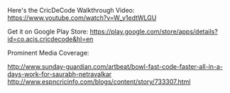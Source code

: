 Here's the CricDeCode Walkthrough Video:
https://www.youtube.com/watch?v=W_y1edtWLGU

Get it on Google Play Store:
https://play.google.com/store/apps/details?id=co.acjs.cricdecode&hl=en

Prominent Media Coverage:

http://www.sunday-guardian.com/artbeat/bowl-fast-code-faster-all-in-a-days-work-for-saurabh-netravalkar
http://www.espncricinfo.com/blogs/content/story/733307.html
